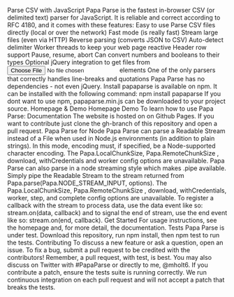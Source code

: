 Parse CSV with JavaScript Papa Parse is the fastest in-browser CSV (or delimited text) parser for JavaScript. It is reliable and correct according to RFC 4180, and it comes with these features: Easy to use Parse CSV files directly (local or over the network) Fast mode (is really fast) Stream large files (even via HTTP) Reverse parsing (converts JSON to CSV) Auto-detect delimiter Worker threads to keep your web page reactive Header row support Pause, resume, abort Can convert numbers and booleans to their types Optional jQuery integration to get files from <input type="file"> elements One of the only parsers that correctly handles line-breaks and quotations Papa Parse has no dependencies - not even jQuery. Install papaparse is available on npm. It can be installed with the following command: npm install papaparse If you dont want to use npm, papaparse.min.js can be downloaded to your project source. Homepage & Demo Homepage Demo To learn how to use Papa Parse: Documentation The website is hosted on on Github Pages. If you want to contribute just clone the gh-branch of this repository and open a pull request. Papa Parse for Node Papa Parse can parse a Readable Stream instead of a File when used in Node.js environments (in addition to plain strings). In this mode, encoding must, if specified, be a Node-supported character encoding. The Papa.LocalChunkSize, Papa.RemoteChunkSize , download, withCredentials and worker config options are unavailable. Papa Parse can also parse in a node streaming style which makes .pipe available. Simply pipe the Readable Stream to the stream returned from Papa.parse(Papa.NODE_STREAM_INPUT, options). The Papa.LocalChunkSize, Papa.RemoteChunkSize , download, withCredentials, worker, step, and complete config options are unavailable. To register a callback with the stream to process data, use the data event like so: stream.on(data, callback) and to signal the end of stream, use the end event like so: stream.on(end, callback). Get Started For usage instructions, see the homepage and, for more detail, the documentation. Tests Papa Parse is under test. Download this repository, run npm install, then npm test to run the tests. Contributing To discuss a new feature or ask a question, open an issue. To fix a bug, submit a pull request to be credited with the contributors! Remember, a pull request, with test, is best. You may also discuss on Twitter with #PapaParse or directly to me, @mholt6. If you contribute a patch, ensure the tests suite is running correctly. We run continuous integration on each pull request and will not accept a patch that breaks the tests.